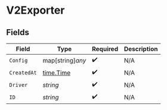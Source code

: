 # V2Exporter


## Fields

| Field                                     | Type                                      | Required                                  | Description                               |
| ----------------------------------------- | ----------------------------------------- | ----------------------------------------- | ----------------------------------------- |
| `Config`                                  | map[string]*any*                          | :heavy_check_mark:                        | N/A                                       |
| `CreatedAt`                               | [time.Time](https://pkg.go.dev/time#Time) | :heavy_check_mark:                        | N/A                                       |
| `Driver`                                  | *string*                                  | :heavy_check_mark:                        | N/A                                       |
| `ID`                                      | *string*                                  | :heavy_check_mark:                        | N/A                                       |